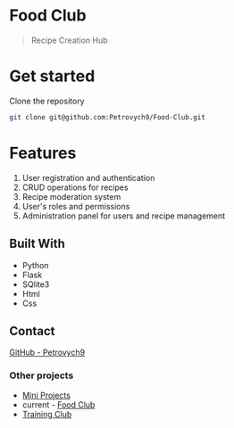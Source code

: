 # Food Club

> Recipe Creation Hub

# Get started 
Clone the repository
   ```sh
   git clone git@github.com:Petrovych9/Food-Club.git
   ```
# Features
1. User registration and authentication 
2. CRUD operations for recipes
3. Recipe moderation system
4. User's roles and permissions
4. Administration panel for users and recipe management

## Built With 
- Python 
- Flask
- SQlite3
- Html
- Css

## Contact
[GitHub - Petrovych9](https://github.com/Petrovych9)


### Other projects

- [Mini Projects](https://github.com/Petrovych9/Mini-Masterworks)
- current - [Food Club](https://github.com/Petrovych9/Food-Club)
- [Training Club]()
